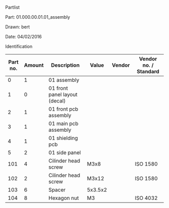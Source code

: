 Partlist

Part: 01.000.00.01.01_assembly

Drawn: bert

Date: 04/02/2016

Identification

| Part no. | Amount | Description | Value | Vendor | Vendor no. / Standard |
|----------|--------|-------------|-------|--------|-----------------------|
| 0 | 1 | 01 assembly | | |
| 1 | 0 | 01 front panel layout (decal) | | |
| 2 | 1 | 01 front pcb assembly | | |
| 3 | 1 | 01 main pcb assembly | | |
| 4 | 1 | 01 shielding pcb | | |
| 5 | 2 | 01 side panel | | |
| 101 | 4 | Cilinder head screw | M3x8 | | ISO 1580 |
| 102 | 2 | Cilinder head screw | M3x12 | | ISO 1580 |
| 103 | 6 | Spacer | 5x3.5x2 | | |
| 104 | 8 | Hexagon nut | M3 | | ISO 4032 |
